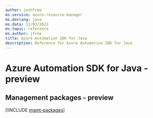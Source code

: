 ```yaml
---
author: joshfree
ms.service: azure-resource-manager
ms.devlang: java
ms.data: 11/03/2022
ms.topic: reference
ms.author: jfree
title: Azure Automation SDK for Java
description: Reference for Azure Automation SDK for Java
---
```

# Azure Automation SDK for Java - preview

## Management packages - preview
[!INCLUDE [mgmt-packages](automation-mgmt-index.md)]